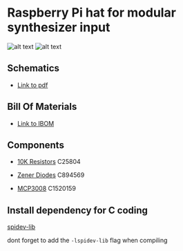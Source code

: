 # Raspberry Pi hat for modular synthesizer input

![alt text](https://github.com/juthomas/Raspberry_pi_modular_shield/blob/master/README_images/Analog_Front.png)
![alt text](https://github.com/juthomas/Raspberry_pi_modular_shield/blob/master/README_images/Analog_Back.png)

## Schematics

- [Link to pdf](https://github.com/juthomas/Raspberry_pi_modular_shield/blob/master/Schematics%20PDF/Modular_Shield.pdf)

## Bill Of Materials

- [Link to IBOM](https://juthomas.github.io/Raspberry_pi_modular_shield/)

## Components

- [10K Resistors](https://www.lcsc.com/product-detail/Chip-Resistor-Surface-Mount_UNI-ROYAL-Uniroyal-Elec-0603WAF1002T5E_C25804.html) C25804

- [Zener Diodes](https://www.lcsc.com/product-detail/Zener-Diodes_onsemi-SZMM5Z6V8T1G_C894569.html) C894569

- [MCP3008](https://www.lcsc.com/product-detail/Analog-To-Digital-Converters-ADCs_Microchip-Tech-MCP3008-I-SL_C1520159.html) C1520159

## Install dependency for C coding

[spidev-lib](https://github.com/juthomas/spidev-lib)

dont forget to add the `-lspidev-lib` flag when compiling
